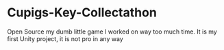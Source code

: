 # Cupigs-Key-Collectathon
Open Source my dumb little game I worked on way too much time. It is my first Unity project, it is not pro in any way
